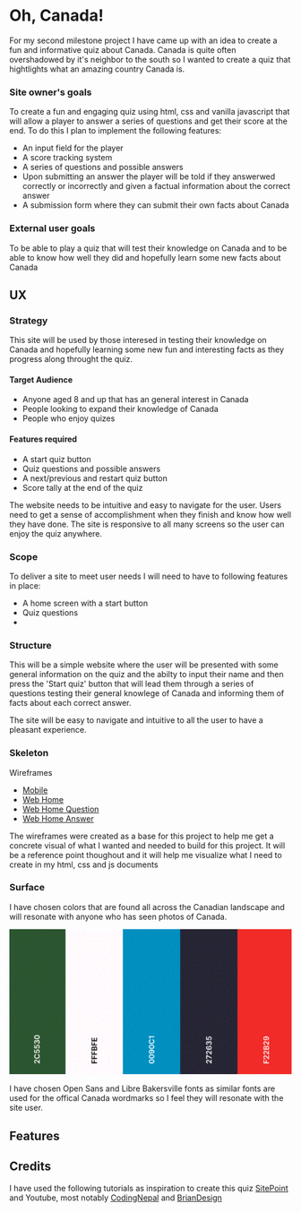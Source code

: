 # Oh, Canada! #
For my second milestone project I have came up with an idea to create a fun and informative quiz about Canada. Canada is quite often overshadowed by it's neighbor to the south so I wanted to create a quiz that hightlights what an amazing country Canada is. 


### Site owner's goals ###
To create a fun and engaging quiz using html, css and vanilla javascript that will allow a player to answer a series of questions and get their score at the end. 
To do this I plan to implement the following features:
- An input field for the player
- A score tracking system
- A series of questions and possible answers
- Upon submitting an answer the player will be told if they answerwed correctly or incorrectly and given a factual information about the correct answer
- A submission form where they can submit their own facts about Canada 

### External user goals ###
To be able to play a quiz that will test their knowledge on Canada and to be able to know how well they did and hopefully learn some new facts about Canada

## UX ##

### Strategy ### 
This site will be used by those interesed in testing their knowledge on Canada and hopefully learning some new fun and interesting facts as they progress along throught the quiz. 

#### Target Audience ####
- Anyone aged 8 and up that has an general interest in Canada
- People looking to expand their knowledge of Canada
- People who enjoy quizes 

#### Features required ####
- A start quiz button
- Quiz questions and possible answers
- A next/previous and restart quiz button
- Score tally at the end of the quiz

The website needs to be intuitive and easy to navigate for the user. Users need to get a sense of accomplishment when they finish and know how well they have done. The site is responsive to all many screens so the user can enjoy the quiz anywhere. 


### Scope ###
To deliver a site to meet user needs I will need to have to following features in place:
- A home screen with a start button
- Quiz questions 
- 

### Structure ###

This will be a simple website where the user will be presented with some general information on the quiz and the abilty to input their name and then press the 'Start quiz' button that will lead them through a series of questions testing their general knowlege of Canada and informing them of facts about each correct answer.

The site will be easy to navigate and intuitive to all the user to have a pleasant experience. 

### Skeleton ###

Wireframes
-  [Mobile](docs/readme_images/mobile-wireframe.GIF)
-  [Web Home](docs/readme_images/web_wireframe%20_home.GIF)
-  [Web Home Question](docs/readme_images/web_wireframe_question.GIF)
-  [Web Home Answer](docs/readme_images/web_wireframe_answer.GIF)

The wireframes were created as a base for this project to help me get a concrete visual of what I wanted and needed to build for this project. It will be a reference point thoughout and it will help me visualize what I need to create in my html, css and js documents 

### Surface ###

I have chosen colors that are found all across the Canadian landscape and will resonate with anyone who has seen photos of Canada. 

![Color chart](docs/readme_images/color_pallette.GIF)

I have chosen Open Sans and Libre Bakersville fonts as similar fonts are used for the offical Canada wordmarks so I feel they will resonate with the site user. 

## Features ##

## Credits ##
I have used the following tutorials as inspiration to create this quiz [SitePoint](https://www.sitepoint.com/simple-javascript-quiz/) and Youtube, most notably [CodingNepal](https://www.youtube.com/watch?v=WUBhpSRS_fk&t=5s) and [BrianDesign](https://www.youtube.com/watch?v=f4fB9Xg2JEY)